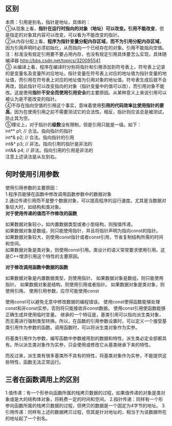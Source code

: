 ## 区别 ##  
本质：引用是别名，指针是地址，具体的：  
①从现象上看，**指针在运行时指向的对象（地址）可以改变。引用不能改变**，但是指定的对象其内容可以改变，可以看为不能改变的指针。  
②从内存分配上看，**程序为指针变量分配内存区域，而不为引用分配内存区域**，因为引用声明时必须初始化，从而指向一个已经存在的对象。引用不能指向空值。  
注：标准没有规定引用要不要占用内存，也没有规定引用具体要怎么实现，具体随编译器 http://bbs.csdn.net/topics/320095541  
③ 从编译上看，程序在编译时分别将指针和引用添加到符号表上，符号表上记录的是变量名及变量所对应地址。指针变量在符号表上对应的地址值为指针变量的地址值，而引用在符号表上对应的地址值为引用对象的地址值。符号表生成后就不会再改，因此指针可以改变指向的对象（指针变量中的值可以改），而引用对象不能改。这是使用**指针不安全而使用引用安全**的主要原因。从某种意义上来说引用可以被认为是不能改变的指针。  
④不存在指向空值的引用这个事实，意味着使用**引用的代码效率比使用指针的要高**。因为在使用引用之前不需要测试它的合法性。相反，指针则应该总是被测试，防止其为空。  
⑤理论上，对于指针的**级数**没有限制，但是引用只能是一级。如下：  
  int** p1;         // 合法。指向指针的指针  
  int*& p2;         // 合法。指向指针的引用  
  int&* p3;         // 非法。指向引用的指针是非法的  
  int&& p4;         // 非法。指向引用的引用是非法的  
  注意上述读法是从左到右。   

## 何时使用引用参数 ##  
使用引用参数的主要原因：  
1.程序员能够在函数中修改调用函数参数中的数据对象  
2.通过传递引用而不是整个数据对象，可以提高程序的运行速度。尤其是当数据对象较大时，如结构和类对象。  
**对于使用传递的值而不作修改的函数**  

如果数据对象较小，如内置数据类型或者小型结构，则按值传递。  
如果数据对象是数组，则只能使用指针，并且将指针声明为指向const的指针。  
如果数据对象较大，则使用const指针或者const引用，节省复制结构所需的时间和空间。  
如果数据对象是类对象，则使用const引用。类设计的语义常常要求使用引用。这是C++增添引用这个特性的主要原因。  

**对于修改调用函数中数据的函数**

如果数据对象是内置数据类型，则使用指针。
如果数据对象是数组，则只能使用指针。
如果数据对象是结构，则使用引用或者指针。
如果数据对象是类对象，则使用引用。
使用引用参数，应尽可能使用const

使用const可以避免无意中修改数据的编程错误。
使用const使得函数能够处理const和非const实参。否则将只能接收非const数据。
使用const引用使函数能够正确生成并使用临时变量。
继承的一个特征是，基类引用可以指向派生类对象，而无需进行强制类型转换。所以，在函数的引用参数设置时，可以定义一个接受基类引用作为参数的函数。调用函数时，可以将派生类对象作为实参。

将基类引用作为参数，编写函数中参数被用到的数据和特性，派生类必定全部都具有。所以派生类对象作为实参，只会使用或修改它从基类继承下来的特性。

而反过来，派生类有很多基类所不具有的特性，将基类对象作为实参，不能提供这些特性，函数无法正常运行。

## 三者在函数调用上的区别 ##
1.值传递：有一个形参向函数所属的栈拷贝数据的过程，如果值传递的对象是类对象或是大的结构体对象，将耗费一定的时间和空间。
2.指针传递：同样有一个形参向函数所属的栈拷贝数据的过程，但拷贝的数据是一个固定为4字节的地址。
3.引用传递：同样有上述的数据拷贝过程，但其是针对地址的，相当于为该数据所在的地址起了一个别名。
